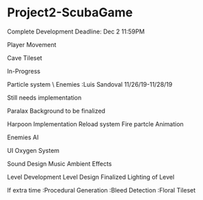 # Project2-ScubaGame

Complete Development Deadline: Dec 2 11:59PM
  
  Player Movement
  
  Cave Tileset

In-Progress

  Particle system \ Enemies :Luis Sandoval 11/26/19-11/28/19

Still needs implementation
 
 Paralax Background to be finalized
 
 
  Harpoon Implementation
     Reload system
     Fire partcle
     Animation
  
  Enemies AI
 
  UI
    Oxygen System
  
  Sound Design
    Music
    Ambient Effects
    
  
  Level Development
    Level Design Finalized
    Lighting of Level
    
    
 
If extra time 
  :Procedural Generation
  :Bleed Detection
  :Floral Tileset
 
